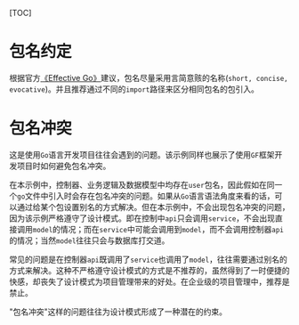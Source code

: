 [TOC]
# 包名约定

根据官方[《Effective Go》](https://golang.google.cn/doc/effective_go.html#package-names)建议，包名尽量采用言简意赅的名称(`short, concise, evocative`)。并且推荐通过不同的`import`路径来区分相同包名的包引入。

# 包名冲突

这是使用`Go`语言开发项目往往会遇到的问题。该示例同样也展示了使用`GF`框架开发项目时如何避免包名冲突。

在本示例中，控制器、业务逻辑及数据模型中均存在`user`包名，因此假如在同一个`go`文件中引入时会存在包名冲突的问题。如果从`Go`语言语法角度来看的话，可以通过给某个包设置别名的方式解决。但在本示例中，不会出现包名冲突的问题，因为该示例严格遵守了设计模式。即在控制中`api`只会调用`service`，不会出现直接调用`model`的情况；而在`service`中可能会调用到`model`，而不会调用控制器`api`的情况；当然`model`往往只会与数据库打交道。

常见的问题是在控制器`api`既调用了`service`也调用了`model`，往往需要通过别名的方式来解决。这种不严格遵守设计模式的方式是不推荐的，虽然得到了一时便捷的快感，却丧失了设计模式为项目管理带来的好处。在企业级的项目管理中，推荐是禁止。

"包名冲突"这样的问题往往为设计模式形成了一种潜在的约束。





